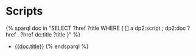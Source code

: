 ---
---
# Scripts

{% sparql doc in "SELECT ?href ?title WHERE { [] a dp2:script ; dp2:doc ?href . ?href dc:title ?title }" %}
* [{{doc.title}}]({{doc.href}})
{% endsparql %}
